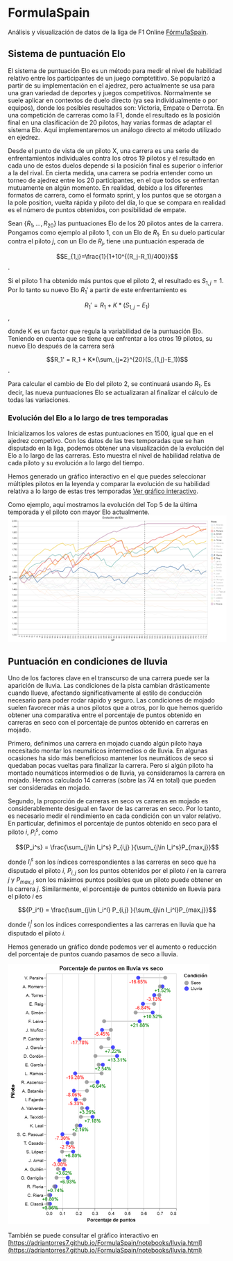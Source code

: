 # FormulaSpain

Análisis y visualización de datos de la liga de F1 Online [Fórmu1aSpain](https://formulaspain1.wordpress.com/).

## Sistema de puntuación Elo
El sistema de puntuación Elo es un método para medir el nivel de habilidad relativo entre los participantes de un juego comptetitivo. Se popularizó a partir de su implementación en el ajedrez, pero actualmente se usa para una gran variedad de deportes y juegos competitivos. Normalmente se suele aplicar en contextos de duelo directo (ya sea individualmente o por equipos), donde los posibles resultados son: Victoria, Empate o Derrota. En una competición de carreras como la F1, donde el resultado es la posición final en una clasificación de 20 pilotos, hay varias formas de adaptar el sistema Elo. Aquí implementaremos un análogo directo al método utilizado en ejedrez. 

Desde el punto de vista de un piloto X, una carrera es una serie de enfrentamientos individuales contra los otros 19 pilotos y el resultado en cada uno de estos duelos depende si la posición final es superior o inferior a la del rival. En cierta medida, una carrera se podría entender como un torneo de ajedrez entre los 20 participantes, en el que todos se enfrentan mutuamente en algún momento. En realidad, debido a los diferentes formatos de carrera, como el formato sprint, y los puntos que se otorgan a la pole position, vuelta rápida y piloto del día, lo que se compara en realidad es el número de puntos obtenidos, con posibilidad de empate.

Sean $\{R_{1},...,R_{20}\}$ las puntuaciones Elo de los 20 pilotos antes de la carrera. Pongamos como ejemplo al piloto $1$, con un Elo de $R_1$. En su duelo particular contra el piloto $j$, con un Elo de $R_j$, tiene una puntuación esperada de

$$E_{1,j}=\frac{1}{1+10^{(R_j-R_1)/400}}$$.

Si el piloto 1 ha obtenido más puntos que el piloto 2, el resultado es $S_{1,j}=1$. Por lo tanto su nuevo Elo $R_1'$ a partir de este enfrentamiento es

$$R_1' = R_1 + K*(S_{1,j}-E_1)$$,

donde K es un factor que regula la variabilidad de la puntuación Elo.
Teniendo en cuenta que se tiene que enfrentar a los otros 19 pilotos, su nuevo Elo después de la carrera será

$$R_1' = R_1 + K*(\sum_{j=2}^{20}(S_{1,j}-E_1))$$.

Para calcular el cambio de Elo del piloto 2, se continuará usando $R_1$. Es decir, las nueva puntuaciones Elo se actualizaran al finalizar el cálculo de todas las variaciones.

### Evolución del Elo a lo largo de tres temporadas
Inicializamos los valores de estas puntuaciones en 1500, igual que en el ajedrez competivo. Con los datos de las tres temporadas que se han disputado en la liga, podemos obtener una visualización de la evolución del Elo a lo largo de las carreras. Esto muestra el nivel de habilidad relativa de cada piloto y su evolución a lo largo del tiempo. 

Hemos generado un gráfico interactivo en el que puedes seleccionar múltiples pilotos en la leyenda y comparar la evolución de su habilidad relativa a lo largo de estas tres temporadas [Ver gráfico interactivo](https://adriantorres7.github.io/FormulaSpain/notebooks/eloTemporadas.html).

Como ejemplo, aquí mostramos la evolución del Top 5 de la última temporada y el piloto con mayor Elo actualmente.
![Evolución del Elo del Top5](notebooks/top5.png)

## Puntuación en condiciones de lluvia
Uno de los factores clave en el transcurso de una carrera puede ser la aparición de lluvia. Las condiciones de la pista cambian drásticamente cuando llueve, afectando significativamente al estilo de conducción necesario para poder rodar rápido y seguro. Las condiciones de mojado suelen favorecer más a unos pilotos que a otros, por lo que hemos querido obtener una comparativa entre el porcentaje de puntos obtenido en carreras en seco con el porcentaje de puntos obtenido en carreras en mojado.

Primero, definimos una carrera en mojado cuando algún piloto haya necesitado montar los neumáticos intermedios o de lluvia. En algunas ocasiones ha sido más beneficioso mantener los neumáticos de seco si quedaban pocas vueltas para finalizar la carrera. Pero si algún piloto ha montado neumáticos intermedios o de lluvia, ya consideramos la carrera en mojado. Hemos calculado 14 carreras (sobre las 74 en total) que pueden ser consideradas en mojado.

Segundo, la proporción de carreras en seco vs carreras en mojado es considerablemente desigual en favor de las carreras en seco. Por lo tanto, es necesario medir el rendimiento en cada condición con un valor relativo. En particular, definimos el porcentaje de puntos obtenido en seco para el piloto $i$, ${P_i^s}$, como

$${P_i^s} = \frac{\sum_{j\in I_i^s} P_{i,j} }{\sum_{j\in I_i^s}P_{max,j}}$$

donde $I_i^s$ son los índices correspondientes a las carreras en seco que ha disputado el piloto $i$, $P_{i,j}$ son los puntos obtenidos por el piloto $i$ en la carrera $j$ y $P_{max,j}$ son los máximos puntos posibles que un piloto puede obtener en la carrera $j$. Similarmente, el porcentaje de puntos obtenido en lluevia para el piloto $i$ es

$${P_i^l} = \frac{\sum_{j\in I_i^l} P_{i,j} }{\sum_{j\in I_i^l}P_{max,j}}$$

donde $I_i^l$ son los índices correspondientes a las carreras en lluvia que ha disputado el piloto $i$.


Hemos generado un gráfico donde podemos ver el aumento o reducción del porcentaje de puntos cuando pasamos de seco a lluvia.

![Porcentaje en lluvia](notebooks/lluvia.png)

También se puede consultar el gráfico interactivo en [https://adriantorres7.github.io/FormulaSpain/notebooks/lluvia.html](https://adriantorres7.github.io/FormulaSpain/notebooks/lluvia.html)
